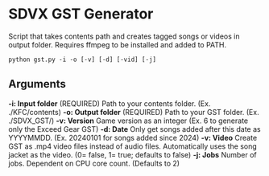 # SDVX GST Generator
Script that takes contents path and creates tagged songs or videos in output folder.
Requires ffmpeg to be installed and added to PATH.
```
python gst.py -i -o [-v] [-d] [-vid] [-j]
```

## Arguments
**-i: Input folder** (REQUIRED) Path to your contents folder. (Ex. ./KFC/contents)
**-o: Output folder** (REQUIRED) Path to your GST folder. (Ex. ./SDVX_GST/)
**-v: Version** Game version as an integer (Ex. 6 to generate only the Exceed Gear GST)
**-d: Date** Only get songs added after this date as YYYYMMDD. (Ex. 20240101 for songs added since 2024)
**-v: Video** Create GST as .mp4 video files instead of audio files. Automatically uses the song jacket as the video. (0= false, 1= true; defaults to false)
**-j: Jobs** Number of jobs. Dependent on CPU core count. (Defaults to 2)